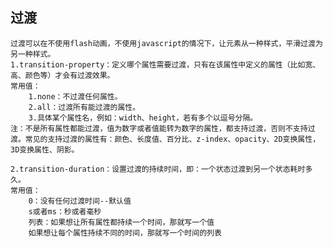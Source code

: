 ## 过渡
    过渡可以在不使用flash动画，不使用javascript的情况下，让元素从一种样式，平滑过渡为另一种样式。
    1.transition-property：定义哪个属性需要过渡，只有在该属性中定义的属性（比如宽、高、颜色等）才会有过渡效果。
    常用值：
        1.none：不过渡任何属性。
        2.all：过渡所有能过渡的属性。
        3.具体某个属性名，例如：width、height，若有多个以逗号分隔。
    注：不是所有属性都能过渡，值为数字或者值能转为数字的属性，都支持过渡，否则不支持过渡。常见的支持过渡的属性有：颜色、长度值、百分比、z-index、opacity、2D变换属性，3D变换属性、阴影。

    2.transition-duration：设置过渡的持续时间，即：一个状态过渡到另一个状态耗时多久。
    常用值：
        0：没有任何过渡时间--默认值
        s或者ms：秒或者毫秒
        列表：如果想让所有属性都持续一个时间，那就写一个值
        如果想让每个属性持续不同的时间，那就写一个时间的列表